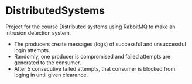 # DistributedSystems
Project for the course Distributed systems using RabbitMQ to make an intrusion detection system.
* The producers create messages (logs) of successful and unsuccessful login attempts.
* Randomly, one producer is compromised and failed attempts are generated to the consumer.
* After 5 consecutive failed attempts, that consumer is blocked from loging in until given clearance.
